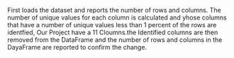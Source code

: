 First loads the dataset and reports the number of rows and columns. The number of unique values for each column is calculated and yhose columns that have a number of unique values less than 1 percent of the rows are 
identfied, Our Project have a 11 Cloumns.the Identified columns are then removed from the DataFrame and the number of rows and columns in the DayaFrame are reported to confirm the change. 
